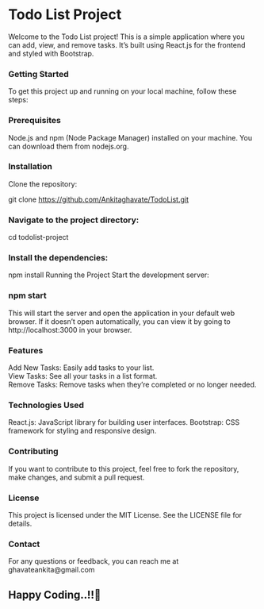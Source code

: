 <h1>Todo List Project</h1>
Welcome to the Todo List project! This is a simple application where you can add, view, and remove tasks. It’s built using React.js for the frontend and styled with Bootstrap. 

<h3>Getting Started</h3> 
To get this project up and running on your local machine, follow these steps: 

<h3>Prerequisites</h3>
Node.js and npm (Node Package Manager) installed on your machine. You can download them from nodejs.org. 

<h3>Installation </h3>
Clone the repository:

git clone https://github.com/Ankitaghavate/TodoList.git 
<h3>Navigate to the project directory:</h3>
cd todolist-project 

<h3>Install the dependencies:</h3> 

npm install 
Running the Project 
Start the development server: 

<h3>npm start</h3> 
This will start the server and open the application in your default web browser. If it doesn’t open automatically, you can view it by going to http://localhost:3000 in your browser.  

<h3>Features</h3> 
Add New Tasks: Easily add tasks to your list.<br>
View Tasks: See all your tasks in a list format.<br>
Remove Tasks: Remove tasks when they’re completed or no longer needed. <br>
<h3>Technologies Used</h3> 
React.js: JavaScript library for building user interfaces.
Bootstrap: CSS framework for styling and responsive design. 
<h3>Contributing</h3> 
If you want to contribute to this project, feel free to fork the repository, make changes, and submit a pull request. 

<h3>License</h3> 
This project is licensed under the MIT License. See the LICENSE file for details. 

<h3>Contact</h3> 
For any questions or feedback, you can reach me at ghavateankita@gmail.com
 
<h2>Happy Coding..!!💫 </h2>
 
 
